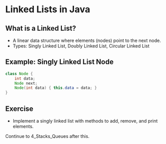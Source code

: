# Linked Lists in Java

## What is a Linked List?
- A linear data structure where elements (nodes) point to the next node.
- Types: Singly Linked List, Doubly Linked List, Circular Linked List

## Example: Singly Linked List Node
```java
class Node {
    int data;
    Node next;
    Node(int data) { this.data = data; }
}
```

## Exercise
- Implement a singly linked list with methods to add, remove, and print elements.

Continue to 4_Stacks_Queues after this.
